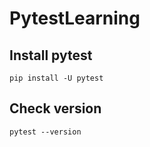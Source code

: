 # PytestLearning
## Install pytest
```
pip install -U pytest
```

## Check version
```
pytest --version
```